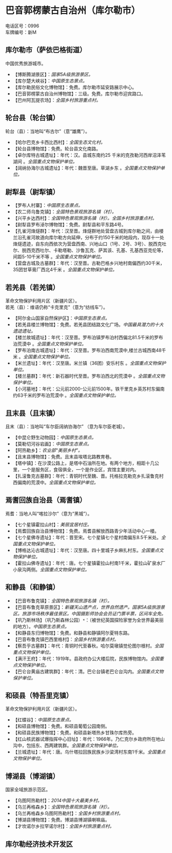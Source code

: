 # 巴音郭楞蒙古自治州（库尔勒市）  
电话区号：0996  
车牌编号：新M  

## 库尔勒市（萨依巴格街道）  
中国优秀旅游城市。  
* 【博斯腾湖景区】：*国家5A级旅游景区。*  
* 【库尔楚大峡谷】：*中国原生态景点。*  
* 【库尔勒民俗文化博物馆】：免费。库尔勒市延安路展示中心。  
* 【巴音郭楞蒙古自治州博物馆】：三级。免费。库尔勒市迎宾路口。  
* 【巴州阿瓦提农场】：*全国乡村旅游重点村。*  

## 轮台县（轮台镇）  
轮台（县）：当地叫“布古尔”（意“雄鹰”）。  
* 【哈尔巴克乡卡西比西村】：*全国生态文化村。*  
* 【轮台县博物馆】：免费。轮台县文化南路。  
* 【卓尔库特古城遗址】：年代：汉。县城东南约25 千米的克孜勒河西岸沼泽苇湖间 。*全国重点文物保护单位。*   
* 【阔纳协海尔古城遗址】：年代：魏晋至唐。草湖乡东 。*全国重点文物保护单位。*   

## 尉犁县（尉犁镇）  
* 【罗布人村寨】：*中国原生态景点。*  
* 【农二师乌鲁克镇】：*全国特色景观旅游名镇（村）。*  
* 【兴平乡达西村】：*全国特色景观旅游名镇（村）。全国乡村旅游重点村。*  
* 【尉犁县罗布淖尔博物馆】：免费。尉犁县和平东路4号。  
* 【孔雀河烽燧群】：年代：汉至晋。烽燧群地处营盘古城到库尔勒之间，由楼兰沿孔雀河故道向库尔勒方向延伸，分布于约150千米的地段内，现存十一处烽燧遗迹，自东向西依次为营盘西南、兴地山口（1号、2号、3号）、脱西克吐尔、脱西克西吐尔、卡勒塔勒、沙鲁瓦克、萨其该、孔基、孔基西亚克伦等，间距5-10千米不等 。*全国重点文物保护单位。*   
* 【营盘古城及古墓群】：年代：汉至晋。古勒巴格乡兴地村南偏西约30千米，35团甘草膏厂西北4千米 。*全国重点文物保护单位。*   
## 若羌县（若羌镇）  
革命文物保护利用片区（新疆片区）。  
若羌（县）：维语仍称“卡克里克”（意为“纺线车”）。  
* 【阿尔金山国家自然保护区】：*中国原生态景点。*  
* 【若羌县楼兰博物馆】：免费。若羌县团结路文化广场。*中国最具潜力的十大遗迹遗址。*  
* 【楼兰故城遗址】：年代：汉至晋。罗布泊镇罗布泊村西偏北81.5千米的罗布泊荒漠中 。*全国重点文物保护单位。*   
* 【罗布泊南古城遗址】：年代：汉至晋。罗布泊西南荒漠中,楼兰古城西南48千米 。*全国重点文物保护单位。*   
* 【米兰遗址】：年代：汉至唐。米兰镇（36团）安乐村东 。*全国重点文物保护单位。*   
* 【楼兰墓群】：年代：新石器时代至晋。罗布泊西北的荒漠中 。*全国重点文物保护单位。*   
* 【小河墓地】：年代：公元前2000-公元前1500年。铁干里克乡英苏村东偏南约63千米的罗布泊荒漠中 。*全国重点文物保护单位。*   
## 且末县（且末镇）  
且末（县）：当地叫“车尔臣阔纳协海尔” （意为车尔臣老城）。  
* 【中昆仑野生动物园】：*中国原生态景点。*  
* 【莫勒切河谷岩画】：*中国原生态景点。*  
* 【阿热勒乡】：*农业部“美丽乡村”。*  
* 【且末县博物馆】：免费。且末县埃塔北路教育巷。  
* 【塔中镇】：在沙漠公路上，是塔中石油所在地。有两个地方，相距十几公里，一个是服务区，食宿俱全，一个是作业区，宾馆主要对内。  
* 【扎滚鲁克古墓群】：年代：青铜时代至魏、晋。托格拉克勒克乡扎滚鲁克村西偏南的荒漠中。*全国重点文物保护单位。*   
## 焉耆回族自治县（焉耆镇）  
焉耆：当地人叫“喀拉沙尔”（意为“黑城”）。  
* 【七个星镇霍拉山村】：*美丽宜居村庄。*  
* 【焉耆回族自治县博物馆】：免费。焉耆县解放西路青少年活动中心一楼。  
* 【七个星佛寺遗址】：年代：晋至宋。七个星镇七个星村南偏东8.5千米处。*全国重点文物保护单位。*    
* 【博格达沁古城遗址】：年代：汉至唐。四十里城子乡麻扎村东。*全国重点文物保护单位。*    
* 【霍拉山佛寺遗址】：年代：唐。七个星镇霍拉山村南1千米，霍拉山矿泉水厂小泉沟两侧。*全国重点文物保护单位。*    

## 和静县（和静镇）  
* 【巴音布鲁克镇】：*全国特色景观旅游名镇（村）。*  
* 【巴音布鲁克草原景区】：*新疆天山遗产点，世界自然遗产。国家5A级旅游景区。旅游市场秩序最佳景区。中国摄影师协会会员证门票半票，区间车全免。*  
* 【巩乃斯林场】（巩乃斯森林公园）`*`：（被世纪英国探险家誉为全世界最美丽的地方）。*中国原生态景点。*  
* 【和静县东归博物馆】：免费。和静县和静镇阿尔夏特东路。  
* 【巴音布鲁克镇巴西里格村】：*全国乡村旅游重点村。*  
* 【察吾乎古墓群】：年代：青铜时代至春秋。哈尔莫墩镇觉伦图尔根村。*全国重点文物保护单位。*   
* 【满汗王府】：年代：1919年。县政府办公大楼后院，民族博物馆内。*全国重点文物保护单位。*   
* 【巴仑台黄庙古建筑群】：年代：清。巴仑台镇老巴仑台沟内。*全国重点文物保护单位。*   
## 和硕县（特吾里克镇）  
革命文物保护利用片区（新疆片区）。  
* 【红蝶谷】：*中国原生态景点。*  
* 【和硕县博物馆】：免费。和硕县葡萄公园南侧。  
* 【和硕县民族博物馆】：免费。和硕县新塔热乡甘珠尔库热旁。  
* 【红山核武器试爆指挥中心旧址】：年代：1966年。乃仁克尔乡政府所在地山沟中，包括东、西两建筑群。*全国重点文物保护单位。*   
* 【兰城遗址】：年代：唐。乌什塔拉回族民族乡沙梁湾村东南1千米。*全国重点文物保护单位。*   
## 博湖县（博湖镇）  
国家全域旅游示范区。  
* 【乌图阿热勒村】：*2014中国十大最美乡村。*  
* 【乌兰再格森乡】：*全国特色景观旅游名镇（村）。*  
* 【乌兰再格森乡乌图阿热勒村】：*全国乡村旅游重点村。*  
* 【博湖县博物馆】：免费。博湖县博湖镇喇嘛庙。  
* 【才坎诺尔乡拉罕诺尔村】：*全国乡村旅游重点村。*  

## 库尔勒经济技术开发区  
